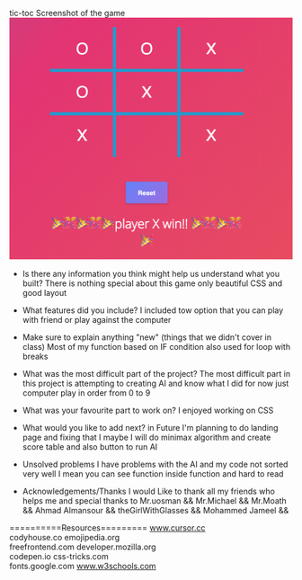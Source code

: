 tic-toc
Screenshot of the game
![alt text](https://github.com/Mohammad1704/tic-toc/blob/master/Screen%20Shot%201440-05-24%20at%2011.14.37%20PM.png?raw=true)


- Is there any information you think might help us understand what you built?
There is nothing special about this game only beautiful CSS and good layout


- What features did you include?
I included tow option that you can play with friend or play against the computer

- Make sure to explain anything "new" (things that we didn't cover in class)
Most of my function based on IF condition also used for loop with breaks


- What was the most difficult part of the project?
The most difficult part in this project is attempting to creating AI and  know what I did for now just computer play in order from 0 to 9

- What was your favourite part to work on?
I enjoyed working on CSS

- What would you like to add next?
in Future I'm planning to do landing page and fixing that I maybe I will do minimax algorithm  and create score table and also button to run AI

- Unsolved problems
I have  problems with the AI and my code not sorted very well I mean you can see function inside function and hard to read 

- Acknowledgements/Thanks
 I would Like to thank all my friends who helps me and special thanks to
Mr.uosman && Mr.Michael && Mr.Moath && Ahmad Almansour && theGirlWithGlasses && Mohammed Jameel &&

==========Resources=========
www.cursor.cc               
codyhouse.co
emojipedia.org              
freefrontend.com
developer.mozilla.org       
codepen.io
css-tricks.com              
fonts.google.com
www.w3schools.com           

